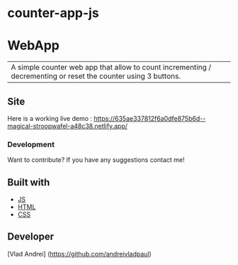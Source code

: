 # counter-app-js

# WebApp
<table>
<tr>
<td>
  A simple counter web app that allow to count incrementing / decrementing or reset the counter using 3 buttons.
</td>
</tr>
</table>


## Site
Here is a working live demo :  https://635ae337812f6a0dfe875b6d--magical-stroopwafel-a48c38.netlify.app/

### Development
Want to contribute? If you have any suggestions contact me!


## Built with 

- [JS](https://www.w3schools.com/Js/) 
- [HTML](https://www.w3schools.com/html/)
- [CSS ](https://www.w3schools.com/Css/)

## Developer

[Vlad Andrei] (https://github.com/andreivladpaul)  



